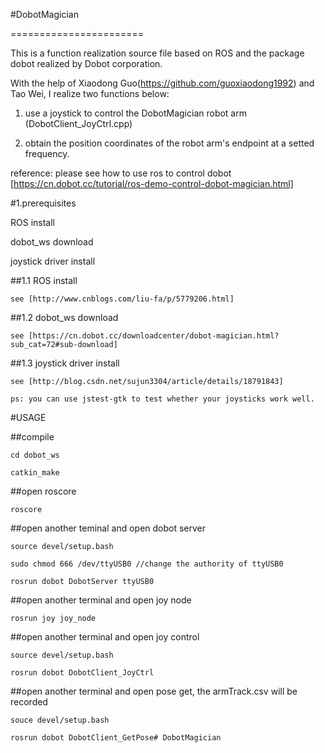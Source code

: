 #DobotMagician

=======================

This is a function realization source file based on ROS and the package dobot realized by Dobot corporation.

With the help of Xiaodong Guo(https://github.com/guoxiaodong1992) and Tao Wei, I realize two functions below:

1) use a joystick to control the DobotMagician robot arm (DobotClient_JoyCtrl.cpp)

2) obtain the position coordinates of the robot arm's endpoint at a setted frequency.

reference: please see how to use ros to control dobot [https://cn.dobot.cc/tutorial/ros-demo-control-dobot-magician.html]


#1.prerequisites

ROS install

dobot_ws download

joystick driver install

##1.1 ROS install

	see [http://www.cnblogs.com/liu-fa/p/5779206.html]

##1.2 dobot_ws download

	see [https://cn.dobot.cc/downloadcenter/dobot-magician.html?sub_cat=72#sub-download]

##1.3 joystick driver install

	see [http://blog.csdn.net/sujun3304/article/details/18791843]

	ps: you can use jstest-gtk to test whether your joysticks work well.


#USAGE

##compile 

	cd dobot_ws

	catkin_make

##open roscore

	roscore 

##open another teminal and open dobot server

	source devel/setup.bash

	sudo chmod 666 /dev/ttyUSB0 //change the authority of ttyUSB0

	rosrun dobot DobotServer ttyUSB0 

##open another terminal and open joy node

	rosrun joy joy_node

##open another terminal and open joy control

	source devel/setup.bash

	rosrun dobot DobotClient_JoyCtrl

##open another terminal and open pose get, the armTrack.csv will be recorded

	souce devel/setup.bash

	rosrun dobot DobotClient_GetPose# DobotMagician

